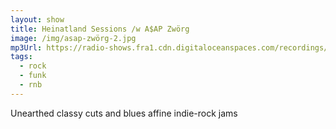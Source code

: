 ```yaml
---
layout: show
title: Heinatland Sessions /w A$AP Zwörg
image: /img/asap-zwörg-2.jpg
mp3Url: https://radio-shows.fra1.cdn.digitaloceanspaces.com/recordings/heinatland_240913/240913_heinatland-sessions_asap-zwoerg_01_edit.mp3
tags:
  - rock
  - funk
  - rnb
---
```

Unearthed classy cuts and blues affine indie-rock jams
